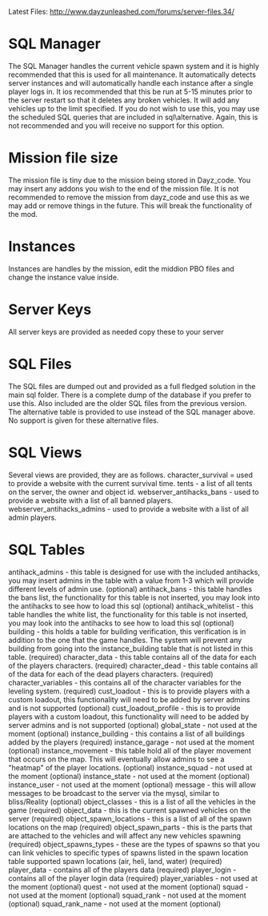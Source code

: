 Latest Files: http://www.dayzunleashed.com/forums/server-files.34/

SQL Manager
===========
The SQL Manager handles the current vehicle spawn system and it is highly recommended that this is used for all maintenance. It automatically detects server instances and will automatically handle each instance after a single player logs in. It ios recommended that this be run at 5-15 minutes prior to the server restart so that it deletes any broken vehicles. It will add any vehicles up to the limit specified. If you do not wish to use this, you may use the scheduled SQL queries that are included in sql\alternative. Again, this is not recommended and you will receive no support for this option.


Mission file size
=================
The mission file is tiny due to the mission being stored in Dayz_code. You may insert any addons you wish to the end of the mission file. It is not recommended to remove the mission from dayz_code and use this as we may add or remove things in the future. This will break the functionality of the mod. 


Instances
=========
Instances are handles by the mission, edit the middion PBO files and change the instance value inside. 


Server Keys
===========
All server keys are provided as needed copy these to your server


SQL Files
=========
The SQL files are dumped out and provided as a full fledged solution in the main sql folder. There is a complete dump of the database if you prefer to use this. Also included are the older SQL files from the previous version. The alternative table is provided to use instead of the SQL manager above. No support is given for these alternative files. 


SQL Views
=========
Several views are provided, they are as follows. 
character_survival  = used to provide a website with the current survival time. 
tents - a list of all tents on the server, the owner and object id. 
webserver_antihacks_bans - used to provide a website with a list of all banned players. 
webserver_antihacks_admins - used to provide a website with a list of all admin players. 


SQL Tables
==========
antihack_admins - this table is designed for use with the included antihacks, you may insert admins in the table with a value from 1-3 which will provide different levels of admin use. (optional)
antihack_bans - this table handles the bans list, the functionality for this table is not inserted, you may look into the antihacks to see how to load this sql  (optional)
antihack_whitelist - this table handles the white list, the functionality for this table is not inserted, you may look into the antihacks to see how to load this sql  (optional)
building - this holds a table for building verification, this verification is in addition to the one that the game handles. The system will prevent any building from going into the instance_building table that is not listed in this table.  (required)
character_data - this table contains all of the data for each of the players characters.  (required)
character_dead - this table contains all of the data for each of the dead players characters.  (required)
character_variables - this contains all of the character variables for the leveling system.  (required)
cust_loadout - this is to provide players with a custom loadout, this functionality will need to be added by server admins and is not supported (optional)
cust_loadout_profile - this is to provide players with a custom loadout, this functionality will need to be added by server admins and is not supported (optional)
global_state - not used at the moment (optional)
instance_building - this contains a list of all buildings added by the players (required)
instance_garage - not used at the moment (optional)
instance_movement - this table hold all of the player movement that occurs on the map. This will eventually allow admins to see a "heatmap" of the player locations. (optional)
instance_squad - not used at the moment (optional)
instance_state - not used at the moment (optional)
instance_user - not used at the moment (optional)
message - this will allow messages to be broadcast to the server via the mysql, similar to bliss/Reality (optional)
object_classes - this is a list of all the vehicles in the game (required)
object_data - this is the current spawned vehicles on the server (required)
object_spawn_locations - this is a list of all of the spawn locations on the map (required)
object_spawn_parts - this is the parts that are attached to the vehicles and will affect any new vehicles spawning (required)
object_spawns_types - these are the types of spawns so that you can link vehicles to specific types of spawns listed in the spawn location table supported spawn locations (air, heli, land, water)  (required)
player_data - contains all of the players data  (required) 
player_login -  contains all of the player login data  (required)
player_variables - not used at the moment (optional)
quest - not used at the moment (optional)
squad - not used at the moment (optional)
squad_rank - not used at the moment (optional)
squad_rank_name - not used at the moment (optional)